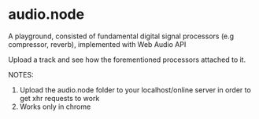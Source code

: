 audio.node
==========

A playground, consisted of fundamental digital signal processors (e.g compressor, reverb), implemented with Web Audio API

Upload a track and see how the forementioned processors attached to it. 

NOTES: 
1) Upload the audio.node folder to your localhost/online server in order to get xhr requests to work
2) Works only in chrome 
